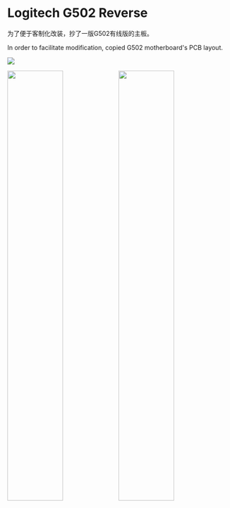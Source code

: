 # Logitech G502 Reverse

为了便于客制化改装，抄了一版G502有线版的主板。

In order to facilitate modification, copied G502 motherboard's PCB layout.

![](https://github.com/SynEGR/LogitechG502Reverse/releases/download/v1.1/readme-pcb.png)



<div>
<img width="50%" src="https://i.postimg.cc/SsKcYGhm/A.jpg" /><img width="50%" src="https://i.postimg.cc/hPYZDfVJ/B.jpg" />
</div>
